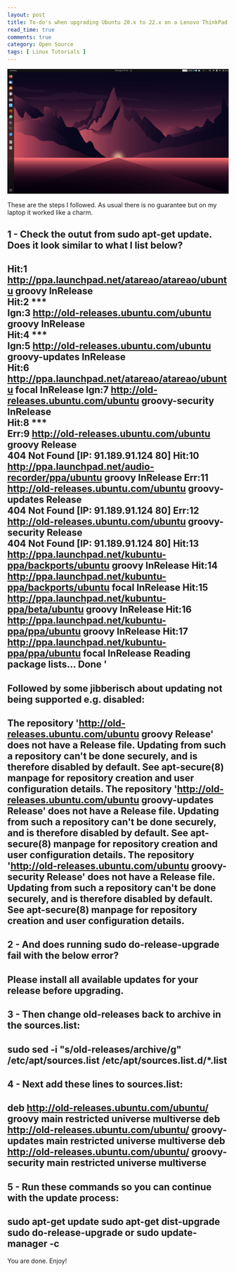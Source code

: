```yaml
---
layout: post
title: To-do's when upgrading Ubuntu 20.x to 22.x on a Lenovo ThinkPad X1 Carbon Gen 8
read_time: true
comments: true
category: Open Source 
tags: [ Linux Tutorials ]
---
```


<img src="/assets/jammy-jellyfish.png" width="654">

These are the steps I followed. As usual there is no guarantee but on my laptop it worked like a charm.

1 - Check the outut from sudo apt-get update. Does it look similar to what I list below?
---
Hit:1 http://ppa.launchpad.net/atareao/atareao/ubuntu groovy InRelease                                                                             
Hit:2 ***                                                                                           
Ign:3 http://old-releases.ubuntu.com/ubuntu groovy InRelease                                                               
Hit:4 ***                                                        
Ign:5 http://old-releases.ubuntu.com/ubuntu groovy-updates InRelease                                                 
Hit:6 http://ppa.launchpad.net/atareao/atareao/ubuntu focal InRelease
Ign:7 http://old-releases.ubuntu.com/ubuntu groovy-security InRelease                          
Hit:8 ***                                
Err:9 http://old-releases.ubuntu.com/ubuntu groovy Release                                     
  404  Not Found [IP: 91.189.91.124 80]
Hit:10 http://ppa.launchpad.net/audio-recorder/ppa/ubuntu groovy InRelease
Err:11 http://old-releases.ubuntu.com/ubuntu groovy-updates Release      
  404  Not Found [IP: 91.189.91.124 80]
Err:12 http://old-releases.ubuntu.com/ubuntu groovy-security Release     
  404  Not Found [IP: 91.189.91.124 80]
Hit:13 http://ppa.launchpad.net/kubuntu-ppa/backports/ubuntu groovy InRelease
Hit:14 http://ppa.launchpad.net/kubuntu-ppa/backports/ubuntu focal InRelease
Hit:15 http://ppa.launchpad.net/kubuntu-ppa/beta/ubuntu groovy InRelease
Hit:16 http://ppa.launchpad.net/kubuntu-ppa/ppa/ubuntu groovy InRelease
Hit:17 http://ppa.launchpad.net/kubuntu-ppa/ppa/ubuntu focal InRelease
Reading package lists... Done                      '
---

Followed by some jibberisch about updating not being supported e.g. disabled:
---
The repository 'http://old-releases.ubuntu.com/ubuntu groovy Release' does not have a Release file.
Updating from such a repository can't be done securely, and is therefore disabled by default.
See apt-secure(8) manpage for repository creation and user configuration details.
The repository 'http://old-releases.ubuntu.com/ubuntu groovy-updates Release' does not have a Release file.
Updating from such a repository can't be done securely, and is therefore disabled by default.
See apt-secure(8) manpage for repository creation and user configuration details.
The repository 'http://old-releases.ubuntu.com/ubuntu groovy-security Release' does not have a Release file.
Updating from such a repository can't be done securely, and is therefore disabled by default.
See apt-secure(8) manpage for repository creation and user configuration details.
---

2 - And does running sudo do-release-upgrade fail with the below error?
---
Please install all available updates for your release before upgrading.
---

3 - Then change old-releases back to archive in the sources.list:
---
sudo sed -i "s/old-releases/archive/g" /etc/apt/sources.list /etc/apt/sources.list.d/*.list
---

4 - Next add these lines to sources.list:
---
deb http://old-releases.ubuntu.com/ubuntu/ groovy main restricted universe multiverse
deb http://old-releases.ubuntu.com/ubuntu/ groovy-updates main restricted universe multiverse
deb http://old-releases.ubuntu.com/ubuntu/ groovy-security main restricted universe multiverse
---

5 - Run these commands so you can continue with the update process:
---
sudo apt-get update
sudo apt-get dist-upgrade
sudo do-release-upgrade or sudo update-manager -c
---

You are done. Enjoy!
